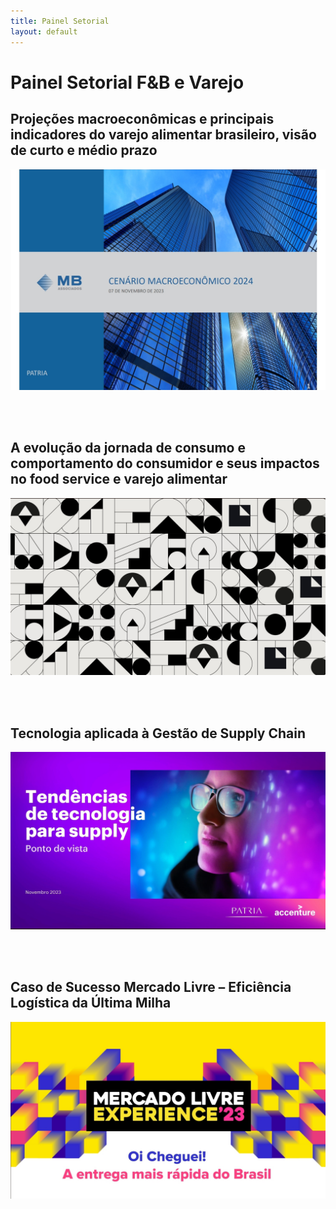 ```yaml
---
title: Painel Setorial
layout: default
---
```


# Painel Setorial F&B e Varejo

## Projeções macroeconômicas e principais indicadores do varejo alimentar brasileiro, visão de curto e médio prazo

<a href="pdfs/231107_Patria_MB Associados Sergio Vale.pdf" class="image fit"><img src="imgs/231107_Patria_MB Associados Sergio Vale.jpg" alt=""></a>

<br/>
<br/>

## A evolução da jornada de consumo e comportamento do consumidor e seus impactos no food service e varejo alimentar

<a href="pdfs/231107_Patria_Ulisses Zamboni.pdf" class="image fit"><img src="imgs/231107_Patria_Ulisses Zamboni.jpg" alt=""></a>

<br/>
<br/>

## Tecnologia aplicada à Gestão de Supply Chain

<a href="pdfs/231107_Patria_Accenture.pdf" class="image fit"><img src="imgs/231107_Patria_Accenture.jpg" alt=""></a>

<br/>
<br/>

## Caso de Sucesso Mercado Livre – Eficiência Logística da Última Milha

<a href="pdfs/231107_Patria_Fred_Rezeck.pdf" class="image fit"><img src="imgs/231107_Patria_Fred_Rezeck.jpg" alt=""></a>
